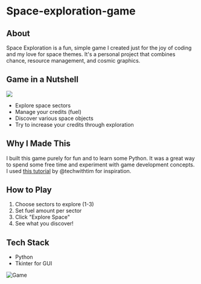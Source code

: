 # Space-exploration-game

## About
Space Exploration is a fun, simple game I created just for the joy of coding and my love for space themes. It's a personal project that combines chance, resource management, and cosmic graphics.

## Game in a Nutshell
![](ISpace-exploration-game/screenshots/Screenshot4.png)
- Explore space sectors
- Manage your credits (fuel)
- Discover various space objects
- Try to increase your credits through exploration

## Why I Made This
I built this game purely for fun and to learn some Python. It was a great way to spend some free time and experiment with game development concepts. I used [this tutorial](https://www.youtube.com/watch?v=th4OBktqK1I) by @techwithtim for inspiration.

## How to Play
1. Choose sectors to explore (1-3)
2. Set fuel amount per sector
3. Click "Explore Space"
4. See what you discover!

## Tech Stack
- Python
- Tkinter for GUI

![Game](ISpace-exploration-game/screenshots/Screenshot1.png)


